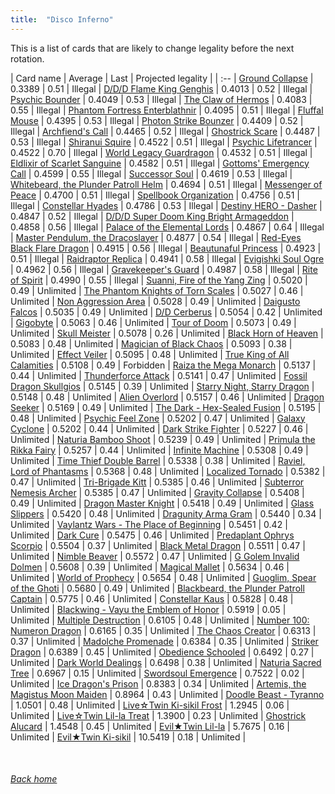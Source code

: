 ```yaml
---
title:  "Disco Inferno"
---
```


This is a list of cards that are likely to change legality before the next rotation.

| Card name | Average | Last | Projected legality |
| :-- |
[Ground Collapse](https://db.ygoprodeck.com/card/?search=Ground%20Collapse) | 0.3389 | 0.51 | Illegal |
[D/D/D Flame King Genghis](https://db.ygoprodeck.com/card/?search=D/D/D%20Flame%20King%20Genghis) | 0.4013 | 0.52 | Illegal |
[Psychic Bounder](https://db.ygoprodeck.com/card/?search=Psychic%20Bounder) | 0.4049 | 0.53 | Illegal |
[The Claw of Hermos](https://db.ygoprodeck.com/card/?search=The%20Claw%20of%20Hermos) | 0.4083 | 0.55 | Illegal |
[Phantom Fortress Enterblathnir](https://db.ygoprodeck.com/card/?search=Phantom%20Fortress%20Enterblathnir) | 0.4095 | 0.51 | Illegal |
[Fluffal Mouse](https://db.ygoprodeck.com/card/?search=Fluffal%20Mouse) | 0.4395 | 0.53 | Illegal |
[Photon Strike Bounzer](https://db.ygoprodeck.com/card/?search=Photon%20Strike%20Bounzer) | 0.4409 | 0.52 | Illegal |
[Archfiend's Call](https://db.ygoprodeck.com/card/?search=Archfiend's%20Call) | 0.4465 | 0.52 | Illegal |
[Ghostrick Scare](https://db.ygoprodeck.com/card/?search=Ghostrick%20Scare) | 0.4487 | 0.53 | Illegal |
[Shiranui Squire](https://db.ygoprodeck.com/card/?search=Shiranui%20Squire) | 0.4522 | 0.51 | Illegal |
[Psychic Lifetrancer](https://db.ygoprodeck.com/card/?search=Psychic%20Lifetrancer) | 0.4522 | 0.70 | Illegal |
[World Legacy Guardragon](https://db.ygoprodeck.com/card/?search=World%20Legacy%20Guardragon) | 0.4532 | 0.51 | Illegal |
[Eldlixir of Scarlet Sanguine](https://db.ygoprodeck.com/card/?search=Eldlixir%20of%20Scarlet%20Sanguine) | 0.4582 | 0.51 | Illegal |
[Gottoms' Emergency Call](https://db.ygoprodeck.com/card/?search=Gottoms'%20Emergency%20Call) | 0.4599 | 0.55 | Illegal |
[Successor Soul](https://db.ygoprodeck.com/card/?search=Successor%20Soul) | 0.4619 | 0.53 | Illegal |
[Whitebeard, the Plunder Patroll Helm](https://db.ygoprodeck.com/card/?search=Whitebeard,%20the%20Plunder%20Patroll%20Helm) | 0.4694 | 0.51 | Illegal |
[Messenger of Peace](https://db.ygoprodeck.com/card/?search=Messenger%20of%20Peace) | 0.4700 | 0.51 | Illegal |
[Spellbook Organization](https://db.ygoprodeck.com/card/?search=Spellbook%20Organization) | 0.4756 | 0.51 | Illegal |
[Constellar Hyades](https://db.ygoprodeck.com/card/?search=Constellar%20Hyades) | 0.4786 | 0.53 | Illegal |
[Destiny HERO - Dasher](https://db.ygoprodeck.com/card/?search=Destiny%20HERO%20-%20Dasher) | 0.4847 | 0.52 | Illegal |
[D/D/D Super Doom King Bright Armageddon](https://db.ygoprodeck.com/card/?search=D/D/D%20Super%20Doom%20King%20Bright%20Armageddon) | 0.4858 | 0.56 | Illegal |
[Palace of the Elemental Lords](https://db.ygoprodeck.com/card/?search=Palace%20of%20the%20Elemental%20Lords) | 0.4867 | 0.64 | Illegal |
[Master Pendulum, the Dracoslayer](https://db.ygoprodeck.com/card/?search=Master%20Pendulum,%20the%20Dracoslayer) | 0.4877 | 0.54 | Illegal |
[Red-Eyes Black Flare Dragon](https://db.ygoprodeck.com/card/?search=Red-Eyes%20Black%20Flare%20Dragon) | 0.4915 | 0.56 | Illegal |
[Beautunaful Princess](https://db.ygoprodeck.com/card/?search=Beautunaful%20Princess) | 0.4923 | 0.51 | Illegal |
[Raidraptor Replica](https://db.ygoprodeck.com/card/?search=Raidraptor%20Replica) | 0.4941 | 0.58 | Illegal |
[Evigishki Soul Ogre](https://db.ygoprodeck.com/card/?search=Evigishki%20Soul%20Ogre) | 0.4962 | 0.56 | Illegal |
[Gravekeeper's Guard](https://db.ygoprodeck.com/card/?search=Gravekeeper's%20Guard) | 0.4987 | 0.58 | Illegal |
[Rite of Spirit](https://db.ygoprodeck.com/card/?search=Rite%20of%20Spirit) | 0.4990 | 0.55 | Illegal |
[Suanni, Fire of the Yang Zing](https://db.ygoprodeck.com/card/?search=Suanni,%20Fire%20of%20the%20Yang%20Zing) | 0.5020 | 0.49 | Unlimited |
[The Phantom Knights of Torn Scales](https://db.ygoprodeck.com/card/?search=The%20Phantom%20Knights%20of%20Torn%20Scales) | 0.5027 | 0.46 | Unlimited |
[Non Aggression Area](https://db.ygoprodeck.com/card/?search=Non%20Aggression%20Area) | 0.5028 | 0.49 | Unlimited |
[Daigusto Falcos](https://db.ygoprodeck.com/card/?search=Daigusto%20Falcos) | 0.5035 | 0.49 | Unlimited |
[D/D Cerberus](https://db.ygoprodeck.com/card/?search=D/D%20Cerberus) | 0.5054 | 0.42 | Unlimited |
[Gigobyte](https://db.ygoprodeck.com/card/?search=Gigobyte) | 0.5063 | 0.46 | Unlimited |
[Tour of Doom](https://db.ygoprodeck.com/card/?search=Tour%20of%20Doom) | 0.5073 | 0.49 | Unlimited |
[Skull Meister](https://db.ygoprodeck.com/card/?search=Skull%20Meister) | 0.5078 | 0.26 | Unlimited |
[Black Horn of Heaven](https://db.ygoprodeck.com/card/?search=Black%20Horn%20of%20Heaven) | 0.5083 | 0.48 | Unlimited |
[Magician of Black Chaos](https://db.ygoprodeck.com/card/?search=Magician%20of%20Black%20Chaos) | 0.5093 | 0.38 | Unlimited |
[Effect Veiler](https://db.ygoprodeck.com/card/?search=Effect%20Veiler) | 0.5095 | 0.48 | Unlimited |
[True King of All Calamities](https://db.ygoprodeck.com/card/?search=True%20King%20of%20All%20Calamities) | 0.5108 | 0.49 | Forbidden |
[Raiza the Mega Monarch](https://db.ygoprodeck.com/card/?search=Raiza%20the%20Mega%20Monarch) | 0.5137 | 0.44 | Unlimited |
[Thunderforce Attack](https://db.ygoprodeck.com/card/?search=Thunderforce%20Attack) | 0.5141 | 0.47 | Unlimited |
[Fossil Dragon Skullgios](https://db.ygoprodeck.com/card/?search=Fossil%20Dragon%20Skullgios) | 0.5145 | 0.39 | Unlimited |
[Starry Night, Starry Dragon](https://db.ygoprodeck.com/card/?search=Starry%20Night,%20Starry%20Dragon) | 0.5148 | 0.48 | Unlimited |
[Alien Overlord](https://db.ygoprodeck.com/card/?search=Alien%20Overlord) | 0.5157 | 0.46 | Unlimited |
[Dragon Seeker](https://db.ygoprodeck.com/card/?search=Dragon%20Seeker) | 0.5169 | 0.49 | Unlimited |
[The Dark - Hex-Sealed Fusion](https://db.ygoprodeck.com/card/?search=The%20Dark%20-%20Hex-Sealed%20Fusion) | 0.5195 | 0.48 | Unlimited |
[Psychic Feel Zone](https://db.ygoprodeck.com/card/?search=Psychic%20Feel%20Zone) | 0.5202 | 0.47 | Unlimited |
[Galaxy Cyclone](https://db.ygoprodeck.com/card/?search=Galaxy%20Cyclone) | 0.5202 | 0.44 | Unlimited |
[Dark Strike Fighter](https://db.ygoprodeck.com/card/?search=Dark%20Strike%20Fighter) | 0.5227 | 0.46 | Unlimited |
[Naturia Bamboo Shoot](https://db.ygoprodeck.com/card/?search=Naturia%20Bamboo%20Shoot) | 0.5239 | 0.49 | Unlimited |
[Primula the Rikka Fairy](https://db.ygoprodeck.com/card/?search=Primula%20the%20Rikka%20Fairy) | 0.5257 | 0.44 | Unlimited |
[Infinite Machine](https://db.ygoprodeck.com/card/?search=Infinite%20Machine) | 0.5308 | 0.49 | Unlimited |
[Time Thief Double Barrel](https://db.ygoprodeck.com/card/?search=Time%20Thief%20Double%20Barrel) | 0.5338 | 0.38 | Unlimited |
[Raviel, Lord of Phantasms](https://db.ygoprodeck.com/card/?search=Raviel,%20Lord%20of%20Phantasms) | 0.5368 | 0.48 | Unlimited |
[Localized Tornado](https://db.ygoprodeck.com/card/?search=Localized%20Tornado) | 0.5382 | 0.47 | Unlimited |
[Tri-Brigade Kitt](https://db.ygoprodeck.com/card/?search=Tri-Brigade%20Kitt) | 0.5385 | 0.46 | Unlimited |
[Subterror Nemesis Archer](https://db.ygoprodeck.com/card/?search=Subterror%20Nemesis%20Archer) | 0.5385 | 0.47 | Unlimited |
[Gravity Collapse](https://db.ygoprodeck.com/card/?search=Gravity%20Collapse) | 0.5408 | 0.49 | Unlimited |
[Dragon Master Knight](https://db.ygoprodeck.com/card/?search=Dragon%20Master%20Knight) | 0.5418 | 0.49 | Unlimited |
[Glass Slippers](https://db.ygoprodeck.com/card/?search=Glass%20Slippers) | 0.5420 | 0.48 | Unlimited |
[Dragunity Arma Gram](https://db.ygoprodeck.com/card/?search=Dragunity%20Arma%20Gram) | 0.5440 | 0.34 | Unlimited |
[Vaylantz Wars - The Place of Beginning](https://db.ygoprodeck.com/card/?search=Vaylantz%20Wars%20-%20The%20Place%20of%20Beginning) | 0.5451 | 0.42 | Unlimited |
[Dark Cure](https://db.ygoprodeck.com/card/?search=Dark%20Cure) | 0.5475 | 0.46 | Unlimited |
[Predaplant Ophrys Scorpio](https://db.ygoprodeck.com/card/?search=Predaplant%20Ophrys%20Scorpio) | 0.5504 | 0.37 | Unlimited |
[Black Metal Dragon](https://db.ygoprodeck.com/card/?search=Black%20Metal%20Dragon) | 0.5511 | 0.47 | Unlimited |
[Nimble Beaver](https://db.ygoprodeck.com/card/?search=Nimble%20Beaver) | 0.5572 | 0.47 | Unlimited |
[G Golem Invalid Dolmen](https://db.ygoprodeck.com/card/?search=G%20Golem%20Invalid%20Dolmen) | 0.5608 | 0.39 | Unlimited |
[Magical Mallet](https://db.ygoprodeck.com/card/?search=Magical%20Mallet) | 0.5634 | 0.46 | Unlimited |
[World of Prophecy](https://db.ygoprodeck.com/card/?search=World%20of%20Prophecy) | 0.5654 | 0.48 | Unlimited |
[Guoglim, Spear of the Ghoti](https://db.ygoprodeck.com/card/?search=Guoglim,%20Spear%20of%20the%20Ghoti) | 0.5680 | 0.49 | Unlimited |
[Blackbeard, the Plunder Patroll Captain](https://db.ygoprodeck.com/card/?search=Blackbeard,%20the%20Plunder%20Patroll%20Captain) | 0.5775 | 0.46 | Unlimited |
[Constellar Kaus](https://db.ygoprodeck.com/card/?search=Constellar%20Kaus) | 0.5828 | 0.48 | Unlimited |
[Blackwing - Vayu the Emblem of Honor](https://db.ygoprodeck.com/card/?search=Blackwing%20-%20Vayu%20the%20Emblem%20of%20Honor) | 0.5919 | 0.05 | Unlimited |
[Multiple Destruction](https://db.ygoprodeck.com/card/?search=Multiple%20Destruction) | 0.6105 | 0.48 | Unlimited |
[Number 100: Numeron Dragon](https://db.ygoprodeck.com/card/?search=Number%20100:%20Numeron%20Dragon) | 0.6165 | 0.35 | Unlimited |
[The Chaos Creator](https://db.ygoprodeck.com/card/?search=The%20Chaos%20Creator) | 0.6313 | 0.37 | Unlimited |
[Madolche Promenade](https://db.ygoprodeck.com/card/?search=Madolche%20Promenade) | 0.6384 | 0.35 | Unlimited |
[Striker Dragon](https://db.ygoprodeck.com/card/?search=Striker%20Dragon) | 0.6389 | 0.45 | Unlimited |
[Obedience Schooled](https://db.ygoprodeck.com/card/?search=Obedience%20Schooled) | 0.6492 | 0.27 | Unlimited |
[Dark World Dealings](https://db.ygoprodeck.com/card/?search=Dark%20World%20Dealings) | 0.6498 | 0.38 | Unlimited |
[Naturia Sacred Tree](https://db.ygoprodeck.com/card/?search=Naturia%20Sacred%20Tree) | 0.6967 | 0.15 | Unlimited |
[Swordsoul Emergence](https://db.ygoprodeck.com/card/?search=Swordsoul%20Emergence) | 0.7522 | 0.02 | Unlimited |
[Ice Dragon's Prison](https://db.ygoprodeck.com/card/?search=Ice%20Dragon's%20Prison) | 0.8383 | 0.34 | Unlimited |
[Artemis, the Magistus Moon Maiden](https://db.ygoprodeck.com/card/?search=Artemis,%20the%20Magistus%20Moon%20Maiden) | 0.8964 | 0.43 | Unlimited |
[Doodle Beast - Tyranno](https://db.ygoprodeck.com/card/?search=Doodle%20Beast%20-%20Tyranno) | 1.0501 | 0.48 | Unlimited |
[Live☆Twin Ki-sikil Frost](https://db.ygoprodeck.com/card/?search=Live☆Twin%20Ki-sikil%20Frost) | 1.2945 | 0.06 | Unlimited |
[Live☆Twin Lil-la Treat](https://db.ygoprodeck.com/card/?search=Live☆Twin%20Lil-la%20Treat) | 1.3900 | 0.23 | Unlimited |
[Ghostrick Alucard](https://db.ygoprodeck.com/card/?search=Ghostrick%20Alucard) | 1.4548 | 0.45 | Unlimited |
[Evil★Twin Lil-la](https://db.ygoprodeck.com/card/?search=Evil★Twin%20Lil-la) | 5.7675 | 0.16 | Unlimited |
[Evil★Twin Ki-sikil](https://db.ygoprodeck.com/card/?search=Evil★Twin%20Ki-sikil) | 10.5419 | 0.18 | Unlimited |

<br>

###### [Back home](index)